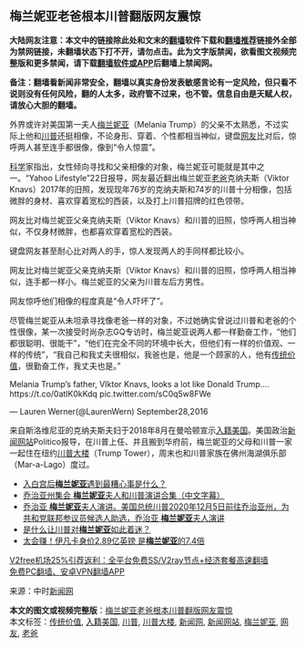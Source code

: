  <h2>梅兰妮亚老爸根本川普翻版网友震惊</h2> <p class="notice"><b>大陆网友注意：本文中的链接除此处和文末的<a href="https://github.com/bannedbook/fanqiang" >翻墙</a>软件下载和<a href="https://github.com/killgcd/justmysocks/blob/master/README.md">翻墙推荐</a>链接外全部为禁网链接，未翻墙状态下打不开，请勿点击。此为文字版禁闻，欲看图文视频完整版和更多禁闻，请下载<a href="https://github.com/bannedbook/fanqiang">翻墙软件或APP</a>后翻墙上禁闻网。</p><p>备注：翻墙看新闻非常安全，翻墙以真实身份发表敏感言论有一定风险，但只看不说则没有任何风险，翻的人太多，政府管不过来，也不管。信息自由是天赋人权，请放心大胆的翻墙。</b></p>  <div class="entry"> <p>外界或许对美国第一夫人<a href="https://www.bannedbook.org/bnews/tag/%E6%A2%85%E5%85%B0%E5%A6%AE%E4%BA%9A/" class="st_tag internal_tag" rel="tag" title="标签 梅兰妮亚 下的日志">梅兰妮亚</a>（Melania Trump）的父亲不太熟悉，不过实际上他和<a href="https://www.bannedbook.org/bnews/tag/%e5%b7%9d%e6%99%ae/" class="st_tag internal_tag" rel="tag" title="标签 川普 下的日志">川普</a>还挺相像，不论身形、穿着、个性都相当神似，键盘<a href="https://www.bannedbook.org/bnews/tag/%e7%bd%91%e5%8f%8b/" class="st_tag internal_tag" rel="tag" title="标签 网友 下的日志">网友</a>比对后，惊呼两人甚至连手都很像，像到“令人惊震”。</p> <p><span class='wp_keywordlink'><a href="https://www.bannedbook.org/forum11/topic309.html" title="禁片：“科学”的棍子" target="_blank">科学</a></span>家指出，女性倾向寻找和父亲相像的对象，梅兰妮亚可能就是其中之一。“Yahoo Lifestyle”22日报导，网友最近翻出梅兰妮亚<a href="https://www.bannedbook.org/bnews/tag/%e8%80%81%e7%88%b8/" class="st_tag internal_tag" rel="tag" title="标签 老爸 下的日志">老爸</a>克纳夫斯（Viktor Knavs）2017年的旧照，发现现年76岁的克纳夫斯和74岁的川普十分相像，包括微胖的身材、喜欢穿着宽松的西装，以及打上川普招牌的红色领带。</p> <p>网友比对梅兰妮亚父亲克纳夫斯（Viktor Knavs）和川普的旧照，惊呼两人相当神似，不仅身材微胖，也都喜欢穿着宽松的西装。</p>  <p>键盘网友甚至耐心比对两人的手，惊人发现两人的手同样都比较小。</p> <p>网友比对梅兰妮亚父亲克纳夫斯（Viktor Knavs）和川普的旧照，惊呼两人相当神似，连手都一样小。梅兰妮亚的父亲为川普左后方男性。</p> <p>网友惊呼他们相像的程度真是“令人吓坏了”。</p>  <p>尽管梅兰妮亚从未坦承寻找像老爸一样的对象，不过她确实曾说过川普和老爸的个性很像，某一次接受时尚杂志GQ专访时，梅兰妮亚说两人都一样勤奋工作，“他们都很聪明、很能干”，“他们在完全不同的环境中长大，但他们有一样的价值观、一样的传统”，“我自己和我丈夫很相似，我爸也是，他是一个顾家的人，他有<a href="https://www.bannedbook.org/bnews/tag/%E4%BC%A0%E7%BB%9F%E4%BB%B7%E5%80%BC/" class="st_tag internal_tag" rel="tag" title="标签 传统价值 下的日志">传统价值</a>，很勤奋工作，我丈夫也是。”</p> <p>Melania Trump&#8217;s father, VIktor Knavs, looks a lot like Donald Trump&#8230;. https://t.co/0atlK0kKdq pic.twitter.com/sC0q5w8FWe</p> <p>— Lauren Werner(@LaurenWern) September28,2016</p>  <p>来自斯洛维尼亚的克纳夫斯夫妇于2018年8月在曼哈顿宣示<a href="https://www.bannedbook.org/bnews/tag/%E5%85%A5%E7%B1%8D%E7%BE%8E%E5%9B%BD/" class="st_tag internal_tag" rel="tag" title="标签 入籍美国 下的日志">入籍美国</a>。美国政治<span class='wp_keywordlink_affiliate'><a href="https://www.bannedbook.org/" title="新闻网站">新闻网站</a></span>Politico报导，在川普上任、并且搬到华府前，梅兰妮亚的父母和川普一家一起住在纽约<a href="https://www.bannedbook.org/bnews/tag/%E5%B7%9D%E6%99%AE%E5%A4%A7%E6%A5%BC/" class="st_tag internal_tag" rel="tag" title="标签 川普大楼 下的日志">川普大楼</a>（Trump Tower），周末也和川普家族在佛州海湖俱乐部（Mar-a-Lago）度过。</p> <ul class='op-related-articles' title='相关阅读'> <li><a href='https://www.bannedbook.org/bnews/bannedvideo/20201217/1449732.html' target='_blank'>入白宫后<b>梅兰妮亚</b>遇到最糟心事是什么？</a></li> <li><a href='https://www.bannedbook.org/bnews/bannedvideo/20201210/1444989.html' target='_blank'>乔治亚州集会 <b>梅兰妮亚</b>夫人和川普演讲合集（中文字幕）</a></li> <li><a href='https://www.bannedbook.org/bnews/bannedvideo/20201208/1444112.html' target='_blank'>乔治亚 <b>梅兰妮亚</b>夫人演讲。美国总统川普2020年12月5日前往乔治亚州，为共和党联邦参议员候选人助选，乔治亚 <b>梅兰妮亚</b>夫人演讲</a></li> <li><a href='https://www.bannedbook.org/bnews/comments/20201130/1439553.html' target='_blank'>是什么让川普对<b>梅兰妮亚</b>如此着迷？</a></li> <li><a href='https://www.bannedbook.org/bnews/cnnews/20201117/1432118.html' target='_blank'>太会赚！伊凡卡身价2.89亿英镑 是<b>梅兰妮亚</b>的7.4倍</a></li> </ul> <p class="texttj"> <a href="https://github.com/bannedbook/fanqiang/wiki/V2ray%E6%9C%BA%E5%9C%BA" target="_blank">V2free机场25%引荐返利：全平台免费SS/V2ray节点+经济套餐高速翻墙</a><br/> <a href="https://github.com/bannedbook/fanqiang/wiki/%E7%A6%81%E9%97%BB%E7%BD%91%E5%AE%89%E5%8D%93%E7%BF%BB%E5%A2%99%E6%96%B0%E9%97%BBAPP" target="_blank">免费PC翻墙、安卓VPN翻墙APP</a></p><p> 来源：中时<span class='wp_keywordlink_affiliate'><a href="https://www.bannedbook.org/" title="新闻网">新闻网</a></span> </p><a name='sharetosocial'></a>       <div><b>本文的图文或视频完整版</b>：<a href='https://www.bannedbook.org/bnews/comments/20201224/1453962.html'>梅兰妮亚老爸根本川普翻版网友震惊</a></div>  </div><!--END ENTRY--> <div class="postfooter"> <div>本文标签：<a href="https://www.bannedbook.org/bnews/tag/%E4%BC%A0%E7%BB%9F%E4%BB%B7%E5%80%BC/" rel="tag">传统价值</a>, <a href="https://www.bannedbook.org/bnews/tag/%E5%85%A5%E7%B1%8D%E7%BE%8E%E5%9B%BD/" rel="tag">入籍美国</a>, <a href="https://www.bannedbook.org/bnews/tag/%e5%b7%9d%e6%99%ae/" rel="tag">川普</a>, <a href="https://www.bannedbook.org/bnews/tag/%E5%B7%9D%E6%99%AE%E5%A4%A7%E6%A5%BC/" rel="tag">川普大楼</a>, <a href="https://www.bannedbook.org/bnews/tag/%E6%96%B0%E9%97%BB%E7%BD%91/" rel="tag">新闻网</a>, <a href="https://www.bannedbook.org/bnews/tag/%E6%96%B0%E9%97%BB%E7%BD%91%E7%AB%99/" rel="tag">新闻网站</a>, <a href="https://www.bannedbook.org/bnews/tag/%E6%A2%85%E5%85%B0%E5%A6%AE%E4%BA%9A/" rel="tag">梅兰妮亚</a>, <a href="https://www.bannedbook.org/bnews/tag/%e7%bd%91%e5%8f%8b/" rel="tag">网友</a>, <a href="https://www.bannedbook.org/bnews/tag/%e8%80%81%e7%88%b8/" rel="tag">老爸</a></div>  </div><!--END POSTFOOTER--> 